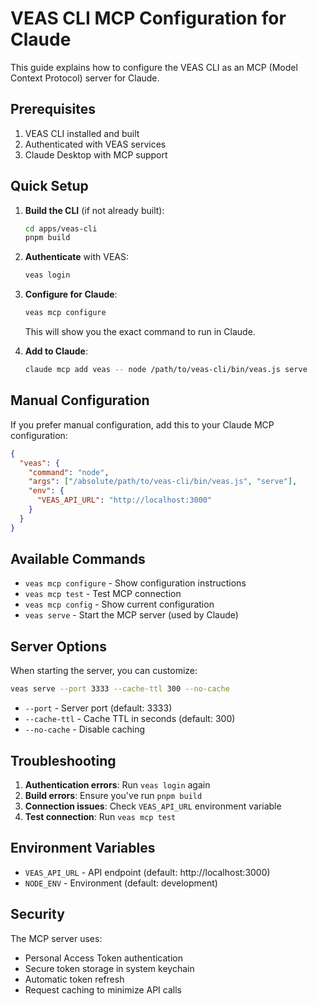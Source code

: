 # VEAS CLI MCP Configuration for Claude

This guide explains how to configure the VEAS CLI as an MCP (Model Context Protocol) server for Claude.

## Prerequisites

1. VEAS CLI installed and built
2. Authenticated with VEAS services
3. Claude Desktop with MCP support

## Quick Setup

1. **Build the CLI** (if not already built):
   ```bash
   cd apps/veas-cli
   pnpm build
   ```

2. **Authenticate** with VEAS:
   ```bash
   veas login
   ```

3. **Configure for Claude**:
   ```bash
   veas mcp configure
   ```

   This will show you the exact command to run in Claude.

4. **Add to Claude**:
   ```bash
   claude mcp add veas -- node /path/to/veas-cli/bin/veas.js serve
   ```

## Manual Configuration

If you prefer manual configuration, add this to your Claude MCP configuration:

```json
{
  "veas": {
    "command": "node",
    "args": ["/absolute/path/to/veas-cli/bin/veas.js", "serve"],
    "env": {
      "VEAS_API_URL": "http://localhost:3000"
    }
  }
}
```

## Available Commands

- `veas mcp configure` - Show configuration instructions
- `veas mcp test` - Test MCP connection
- `veas mcp config` - Show current configuration
- `veas serve` - Start the MCP server (used by Claude)

## Server Options

When starting the server, you can customize:

```bash
veas serve --port 3333 --cache-ttl 300 --no-cache
```

- `--port` - Server port (default: 3333)
- `--cache-ttl` - Cache TTL in seconds (default: 300)
- `--no-cache` - Disable caching

## Troubleshooting

1. **Authentication errors**: Run `veas login` again
2. **Build errors**: Ensure you've run `pnpm build`
3. **Connection issues**: Check `VEAS_API_URL` environment variable
4. **Test connection**: Run `veas mcp test`

## Environment Variables

- `VEAS_API_URL` - API endpoint (default: http://localhost:3000)
- `NODE_ENV` - Environment (default: development)

## Security

The MCP server uses:
- Personal Access Token authentication
- Secure token storage in system keychain
- Automatic token refresh
- Request caching to minimize API calls